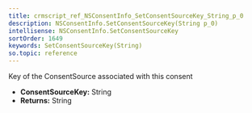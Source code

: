 ```yaml
---
title: crmscript_ref_NSConsentInfo_SetConsentSourceKey_String_p_0
description: NSConsentInfo.SetConsentSourceKey(String p_0)
intellisense: NSConsentInfo.SetConsentSourceKey
sortOrder: 1649
keywords: SetConsentSourceKey(String)
so.topic: reference
---
```



Key of the ConsentSource associated with this consent



* **ConsentSourceKey:** String
* **Returns:** String


